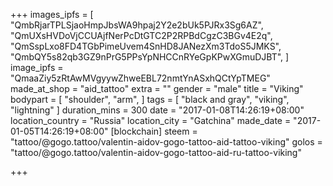 +++
images_ipfs = [
  "QmbRjarTPLSjaoHmpJbsWA9hpaj2Y2e2bUk5PJRx3Sg6AZ",
  "QmUXsHVDoVjCCUAjfNerPcDtGTC2P2RPBdCgzC3BGv4E2q",
  "QmSspLxo8FD4TGbPimeUvem4SnHD8JANezXm3TdoS5JMKS",
  "QmbQY5s82qb3GZ9nPrG5PPsYpNHCCnRYeGpKPwXGmuDJBT",
]
image_ipfs = "QmaaZiy5zRtAwMVgyywZhweEBL72nmtYnASxhQCtYpTMEG"
made_at_shop = "aid_tattoo"
extra = ""
gender = "male"
title = "Viking"
bodypart = [
  "shoulder",
  "arm",
]
tags = [
  "black and gray",
  "viking",
  "lightning"
]
duration_mins = 300
date = "2017-01-08T14:26:19+08:00"
location_country = "Russia"
location_city = "Gatchina"
made_date = "2017-01-05T14:26:19+08:00"
[blockchain]
steem = "tattoo/@gogo.tattoo/valentin-aidov-gogo-tattoo-aid-tattoo-viking"
golos = "tattoo/@gogo.tattoo/valentin-aidov-gogo-tattoo-aid-ru-tattoo-viking"

+++
